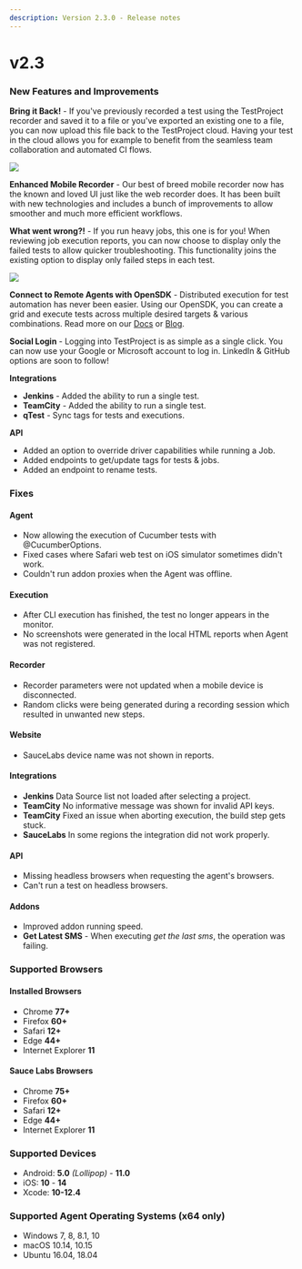 ```yaml
---
description: Version 2.3.0 - Release notes
---
```


# v2.3

### New Features and Improvements

**Bring it Back!** - If you've previously recorded a test using the TestProject recorder and saved it to a file or you've exported an existing one to a file, you can now upload this file back to the TestProject cloud. Having your test in the cloud allows you for example to benefit from the seamless team collaboration and automated CI flows.

![](https://storage-static.testproject.io/release-notes/2.2.0/import-test.gif)

**Enhanced Mobile Recorder** - Our best of breed mobile recorder now has the known and loved UI just like the web recorder does. It has been built with new technologies and includes a bunch of improvements to allow smoother and much more efficient workflows.

**What went wrong?!** - If you run heavy jobs, this one is for you! When reviewing job execution reports, you can now choose to display only the failed tests to allow quicker troubleshooting. This functionality joins the existing option to display only failed steps in each test.

![](https://storage-static.testproject.io/release-notes/2.2.0/show-only-failed.gif)

**Connect to Remote Agents with OpenSDK** - Distributed execution for test automation has never been easier. Using our OpenSDK, you can create a grid and execute tests across multiple desired targets & various combinations. Read more on our [Docs](https://docs.testproject.io/testproject-sdk/opensdk-v2/java-sdk/running-on-remote-agents) or [Blog](https://blog.testproject.io/2021/04/28/distributed-execution-for-test-automation/).

**Social Login** - Logging into TestProject is as simple as a single click. You can now use your Google or Microsoft account to log in. LinkedIn & GitHub options are soon to follow!

**Integrations**

* **Jenkins** - Added the ability to run a single test.
* **TeamCity** - Added the ability to run a single test.
* **qTest** - Sync tags for tests and executions.

**API**

* Added an option to override driver capabilities while running a Job.
* Added endpoints to get/update tags for tests & jobs.
* Added an endpoint to rename tests.

### Fixes

#### Agent

* Now allowing the execution of Cucumber tests with @CucumberOptions.
* Fixed cases where Safari web test on iOS simulator sometimes didn't work.
* Couldn't run addon proxies when the Agent was offline.

#### Execution

* After CLI execution has finished, the test no longer appears in the monitor.
* No screenshots were generated in the local HTML reports when Agent was not registered.

#### Recorder

* Recorder parameters were not updated when a mobile device is disconnected.
* Random clicks were being generated during a recording session which resulted in unwanted new steps.

#### Website

* SauceLabs device name was not shown in reports.

#### Integrations

* **Jenkins** Data Source list not loaded after selecting a project.
* **TeamCity** No informative message was shown for invalid API keys.
* **TeamCity** Fixed an issue when aborting execution, the build step gets stuck.
* **SauceLabs** In some regions the integration did not work properly.

#### API

* Missing headless browsers when requesting the agent's browsers.
* Can't run a test on headless browsers.

#### Addons

* Improved addon running speed.
* **Get Latest SMS** - When executing _get the last sms_, the operation was failing.

### Supported Browsers

#### Installed Browsers

* Chrome **77+**
* Firefox **60+**
* Safari **12+**
* Edge **44+**
* Internet Explorer **11**

#### Sauce Labs Browsers

* Chrome **75+**
* Firefox **60+**
* Safari **12+**
* Edge **44+**
* Internet Explorer **11**

### Supported Devices

* Android: **5.0** _\(Lollipop\)_ - **11.0**
* iOS: **10** - **14**
* Xcode: **10-12.4⁦**

### Supported Agent Operating Systems \(x64 only\)

* Windows 7, 8, 8.1, 10
* macOS 10.14, 10.15
* Ubuntu 16.04, 18.04 

